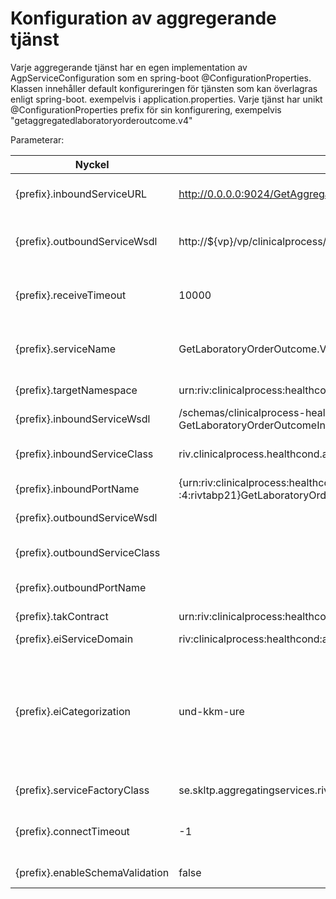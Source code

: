 # Konfiguration av aggregerande tjänst

Varje aggregerande tjänst har en egen implementation av AgpServiceConfiguration som en spring-boot @ConfigurationProperties.
Klassen innehåller default konfigureringen för tjänsten som kan överlagras enligt spring-boot. exempelvis i application.properties.
Varje tjänst har unikt @ConfigurationProperties prefix för sin konfigurering, exempelvis "getaggregatedlaboratoryorderoutcome.v4" 

Parameterar:

|Nyckel|Exempelvärde|Beskrivning|
|----|------------------|---------|
| \{prefix}.inboundServiceURL | http://0.0.0.0:9024/GetAggregatedLaboratoryOrderOutcome/service/v4  | URL som tjänsten lyssnar på. **Denna behöver sannolikt överlagras** |
| \{prefix}.outboundServiceWsdl | http://$\{vp}/vp/clinicalprocess/healthcond/actoutcome/GetLaboratoryOrderOutcome/4/rivtabp21  | URL mot tjänsten i VP. Default används konfigureringen vp.defaultServiceURL  |
| \{prefix}.receiveTimeout | 10000 | Receive timeout ms mot producenten. Default används konfigureringen vp.defaultReceiveTimeout  |
| \{prefix}.serviceName | GetLaboratoryOrderOutcome.V4  | Namn/identifierare av tjänsten tjänsten. Används exempelvis för att göra tjänsten sökbar i loggar |
| \{prefix}.targetNamespace | urn:riv:clinicalprocess:healthcond:actoutcome:GetLaboratoryOrderOutcome:4:rivtabp21 | Tjänstekontraktets target namespace  |
| \{prefix}.inboundServiceWsdl | /schemas/clinicalprocess-healthcond-actoutcome/interactions/ GetLaboratoryOrderOutcomeInteraction/GetLaboratoryOrderOutcomeInteraction_4.0_RIVTABP21.wsdl | Sökväg till wsdl  |
| \{prefix}.inboundServiceClass | riv.clinicalprocess.healthcond.actoutcome.getlaboratoryorderoutcome.v4.rivtabp21.GetLaboratoryOrderOutcomeResponderInterface  | Tjänstens genererade service klass, inkommande anrop |
| \{prefix}.inboundPortName | {urn:riv:clinicalprocess:healthcond:actoutcome:GetLaboratoryOrderOutcome :4:rivtabp21}GetLaboratoryOrderOutcomeResponderPort | Tjänstekontraktets "port name" |
| \{prefix}.outboundServiceWsdl |  | Sökväg till wsdl, utgående anrop  |
| \{prefix}.outboundServiceClass |  | Tjänstens genererade service klass, utgående anrop |
| \{prefix}.outboundPortName |  | Tjänstekontraktets "port name" |
| \{prefix}.takContract | urn:riv:clinicalprocess:healthcond:actoutcome:GetLaboratoryOrderOutcomeResponder:4 | Tjänstekontraktets namn i TAK  |
| \{prefix}.eiServiceDomain |riv:clinicalprocess:healthcond:actoutcome  | EI domain för tjänsten  |
| \{prefix}.eiCategorization | und-kkm-ure | EI categorization för tjänsten. Denna kan konfigureras som en enskild kategori eller som en kommaseparerad lista. Konfigureras den som en lista hämtas alla kategorier från EI och sedan filtreras svaret mot listan. |
| \{prefix}.serviceFactoryClass | se.skltp.aggregatingservices.riv.clinicalprocess.healthcond.actoutcome.GLOOAgpServiceFactoryImpl | Tjänstekontraktets target namespace  |
| \{prefix}.connectTimeout | -1 | Connect timeout ms mot producent. Default används konfigureringen vp.defaultConnectTimeout   |
| \{prefix}.enableSchemaValidation | false | Strikt schemavalidering. Default:false|

